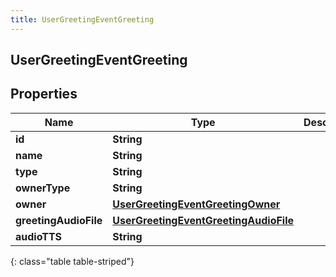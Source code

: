 ```yaml
---
title: UserGreetingEventGreeting
---
```

## UserGreetingEventGreeting


## Properties

| Name | Type | Description | Notes |
| ------------ | ------------- | ------------- | ------------- |
| **id** | **String** |  |  [optional] |
| **name** | **String** |  |  [optional] |
| **type** | **String** |  |  [optional] |
| **ownerType** | **String** |  |  [optional] |
| **owner** | [**UserGreetingEventGreetingOwner**](UserGreetingEventGreetingOwner.html) |  |  [optional] |
| **greetingAudioFile** | [**UserGreetingEventGreetingAudioFile**](UserGreetingEventGreetingAudioFile.html) |  |  [optional] |
| **audioTTS** | **String** |  |  [optional] |
{: class="table table-striped"}



